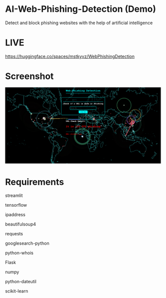# AI-Web-Phishing-Detection (Demo)
Detect and block phishing websites with the help of artificial intelligence

# LIVE
https://huggingface.co/spaces/mstkyvz/WebPhishingDetection

# Screenshot
![Screenshot](image.png)

# Requirements
streamlit

tensorflow

ipaddress

beautifulsoup4

requests

googlesearch-python

python-whois

Flask

numpy

python-dateutil

scikit-learn

